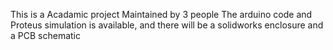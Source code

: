 This is a Acadamic project
Maintained by 3 people
The arduino code and Proteus simulation is available, and there will be a solidworks enclosure and a PCB schematic 
